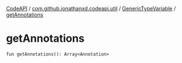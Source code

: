 [CodeAPI](../../index.md) / [com.github.jonathanxd.codeapi.util](../index.md) / [GenericTypeVariable](index.md) / [getAnnotations](.)

# getAnnotations

`fun getAnnotations(): Array<Annotation>`
